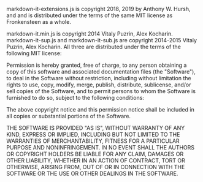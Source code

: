 markdown-it-extensions.js is copyright 2018, 2019 by Anthony W. Hursh, and and is distributed under the terms of the same MIT license as Fronkensteen as a whole.

markdown-it.min.js is copyright 2014 Vitaly Puzrin, Alex Kocharin. markdown-it-sup.js and markdown-it-sub.js are copyright 2014-2015 Vitaly Puzrin, Alex Kocharin. All three are distributed under the terms of the following MIT license:

Permission is hereby granted, free of charge, to any person
obtaining a copy of this software and associated documentation
files (the "Software"), to deal in the Software without
restriction, including without limitation the rights to use,
copy, modify, merge, publish, distribute, sublicense, and/or sell
copies of the Software, and to permit persons to whom the
Software is furnished to do so, subject to the following
conditions:

The above copyright notice and this permission notice shall be
included in all copies or substantial portions of the Software.

THE SOFTWARE IS PROVIDED "AS IS", WITHOUT WARRANTY OF ANY KIND,
EXPRESS OR IMPLIED, INCLUDING BUT NOT LIMITED TO THE WARRANTIES
OF MERCHANTABILITY, FITNESS FOR A PARTICULAR PURPOSE AND
NONINFRINGEMENT. IN NO EVENT SHALL THE AUTHORS OR COPYRIGHT
HOLDERS BE LIABLE FOR ANY CLAIM, DAMAGES OR OTHER LIABILITY,
WHETHER IN AN ACTION OF CONTRACT, TORT OR OTHERWISE, ARISING
FROM, OUT OF OR IN CONNECTION WITH THE SOFTWARE OR THE USE OR
OTHER DEALINGS IN THE SOFTWARE.
